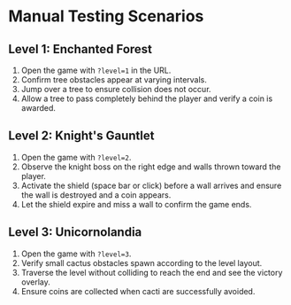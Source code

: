 # Manual Testing Scenarios

## Level 1: Enchanted Forest
1. Open the game with `?level=1` in the URL.
2. Confirm tree obstacles appear at varying intervals.
3. Jump over a tree to ensure collision does not occur.
4. Allow a tree to pass completely behind the player and verify a coin is awarded.

## Level 2: Knight's Gauntlet
1. Open the game with `?level=2`.
2. Observe the knight boss on the right edge and walls thrown toward the player.
3. Activate the shield (space bar or click) before a wall arrives and ensure the wall is destroyed and a coin appears.
4. Let the shield expire and miss a wall to confirm the game ends.

## Level 3: Unicornolandia
1. Open the game with `?level=3`.
2. Verify small cactus obstacles spawn according to the level layout.
3. Traverse the level without colliding to reach the end and see the victory overlay.
4. Ensure coins are collected when cacti are successfully avoided.
